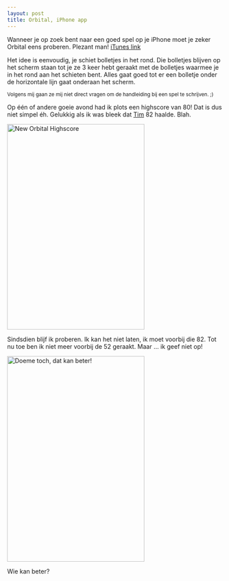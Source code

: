 ```yaml
---
layout: post
title: Orbital, iPhone app
---
```

Wanneer je op zoek bent naar een goed spel op je iPhone moet je zeker Orbital eens proberen. Plezant man! [iTunes link](http://itunes.apple.com/WebObjects/MZStore.woa/wa/viewSoftware?id=324012853&mt=8)

Het idee is eenvoudig, je schiet bolletjes in het rond. Die bolletjes blijven op het scherm staan tot je ze 3 keer hebt geraakt met de bolletjes waarmee je in het rond aan het schieten bent. Alles gaat goed tot er een bolletje onder de horizontale lijn gaat onderaan het scherm.

<small>Volgens mij gaan ze mij niet direct vragen om de handleiding bij een spel te schrijven. ;)</small>

Op één of andere goeie avond had ik plots een highscore van 80! Dat is dus niet simpel éh. Gelukkig als ik was bleek dat [Tim](http://maxvoltar.com) 82 haalde. Blah.

<a href="http://www.flickr.com/photos/atog/3970749647/" title="New Orbital Highscore by atog, on Flickr"><img src="http://farm3.static.flickr.com/2573/3970749647_1b4b4bc040_o.jpg" width="320" height="480" alt="New Orbital Highscore" /></a>
<div style="clear:both"></div>

Sindsdien blijf ik proberen. Ik kan het niet laten, ik moet voorbij die 82.
Tot nu toe ben ik niet meer voorbij de 52 geraakt. Maar ... ik geef niet op!

<a href="http://www.flickr.com/photos/atog/4043840922/" title="Doeme toch, dat kan beter! by atog, on Flickr"><img src="http://farm3.static.flickr.com/2641/4043840922_e7e1e11f75_o.jpg" width="320" height="480" alt="Doeme toch, dat kan beter!" /></a>
<div style="clear:both"></div>

Wie kan beter?